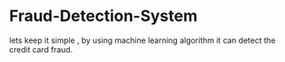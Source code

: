 # Fraud-Detection-System
lets keep it simple , by using machine learning algorithm it can detect the credit card fraud.
